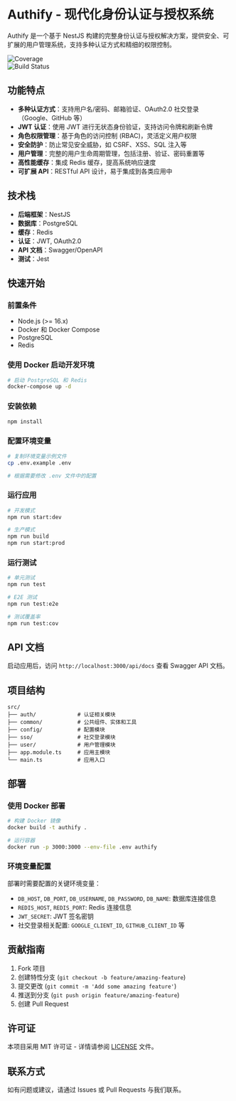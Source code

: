 # Authify - 现代化身份认证与授权系统

Authify 是一个基于 NestJS 构建的完整身份认证与授权解决方案，提供安全、可扩展的用户管理系统，支持多种认证方式和精细的权限控制。

![Coverage](https://codecov.io/gh/brainxyzg/authify/branch/main/graph/badge.svg?token=YOUR_CODECOV_TOKEN)  
![Build Status](https://github.com/brainxyzg/authify/actions/workflows/test.yml/badge.svg)
## 功能特点

- **多种认证方式**：支持用户名/密码、邮箱验证、OAuth2.0 社交登录（Google、GitHub 等）
- **JWT 认证**：使用 JWT 进行无状态身份验证，支持访问令牌和刷新令牌
- **角色权限管理**：基于角色的访问控制 (RBAC)，灵活定义用户权限
- **安全防护**：防止常见安全威胁，如 CSRF、XSS、SQL 注入等
- **用户管理**：完整的用户生命周期管理，包括注册、验证、密码重置等
- **高性能缓存**：集成 Redis 缓存，提高系统响应速度
- **可扩展 API**：RESTful API 设计，易于集成到各类应用中

## 技术栈

- **后端框架**：NestJS
- **数据库**：PostgreSQL
- **缓存**：Redis
- **认证**：JWT, OAuth2.0
- **API 文档**：Swagger/OpenAPI
- **测试**：Jest

## 快速开始

### 前置条件

- Node.js (>= 16.x)
- Docker 和 Docker Compose
- PostgreSQL
- Redis

### 使用 Docker 启动开发环境

```bash
# 启动 PostgreSQL 和 Redis
docker-compose up -d
```

### 安装依赖

```bash
npm install
```

### 配置环境变量

```bash
# 复制环境变量示例文件
cp .env.example .env

# 根据需要修改 .env 文件中的配置
```

### 运行应用

```bash
# 开发模式
npm run start:dev

# 生产模式
npm run build
npm run start:prod
```

### 运行测试

```bash
# 单元测试
npm run test

# E2E 测试
npm run test:e2e

# 测试覆盖率
npm run test:cov
```

## API 文档

启动应用后，访问 `http://localhost:3000/api/docs` 查看 Swagger API 文档。

## 项目结构

```
src/
├── auth/             # 认证相关模块
├── common/           # 公共组件、实体和工具
├── config/           # 配置模块
├── sso/              # 社交登录模块
├── user/             # 用户管理模块
├── app.module.ts     # 应用主模块
└── main.ts           # 应用入口
```

## 部署

### 使用 Docker 部署

```bash
# 构建 Docker 镜像
docker build -t authify .

# 运行容器
docker run -p 3000:3000 --env-file .env authify
```

### 环境变量配置

部署时需要配置的关键环境变量：

- `DB_HOST`, `DB_PORT`, `DB_USERNAME`, `DB_PASSWORD`, `DB_NAME`: 数据库连接信息
- `REDIS_HOST`, `REDIS_PORT`: Redis 连接信息
- `JWT_SECRET`: JWT 签名密钥
- 社交登录相关配置: `GOOGLE_CLIENT_ID`, `GITHUB_CLIENT_ID` 等

## 贡献指南

1. Fork 项目
2. 创建特性分支 (`git checkout -b feature/amazing-feature`)
3. 提交更改 (`git commit -m 'Add some amazing feature'`)
4. 推送到分支 (`git push origin feature/amazing-feature`)
5. 创建 Pull Request

## 许可证

本项目采用 MIT 许可证 - 详情请参阅 [LICENSE](LICENSE) 文件。

## 联系方式

如有问题或建议，请通过 Issues 或 Pull Requests 与我们联系。
